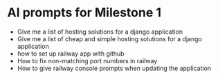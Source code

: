 # AI prompts for Milestone 1 
- Give me a list of hosting solutions for a django application
- Give me a list of cheap and simple hosting solutions for a django application
- how to set up railway app with github
- How to fix non-matching port numbers in railway
- How to give railway console prompts when updating the application